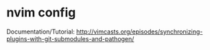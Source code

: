 # nvim config


Documentation/Tutorial:
http://vimcasts.org/episodes/synchronizing-plugins-with-git-submodules-and-pathogen/
